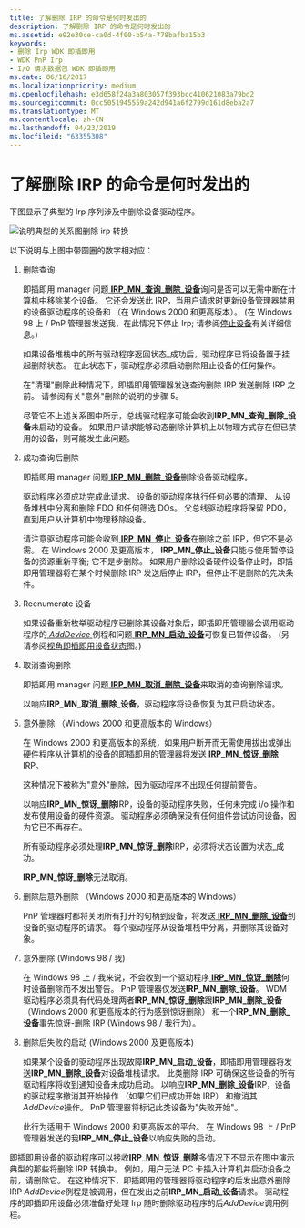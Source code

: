 ```yaml
---
title: 了解删除 IRP 的命令是何时发出的
description: 了解删除 IRP 的命令是何时发出的
ms.assetid: e92e30ce-ca0d-4f00-b54a-778bafba15b3
keywords:
- 删除 Irp WDK 即插即用
- WDK PnP Irp
- I/O 请求数据包 WDK 即插即用
ms.date: 06/16/2017
ms.localizationpriority: medium
ms.openlocfilehash: e3d658f24a3a803057f393bcc410621083a79bd2
ms.sourcegitcommit: 0cc5051945559a242d941a6f2799d161d8eba2a7
ms.translationtype: MT
ms.contentlocale: zh-CN
ms.lasthandoff: 04/23/2019
ms.locfileid: "63355308"
---
```

# <a name="understanding-when-remove-irps-are-issued"></a>了解删除 IRP 的命令是何时发出的





下图显示了典型的 Irp 序列涉及中删除设备驱动程序。

![说明典型的关系图删除 irp 转换](images/rem-irps.png)

以下说明与上图中带圆圈的数字相对应：

1.  删除查询

    即插即用 manager 问题[ **IRP\_MN\_查询\_删除\_设备**](https://msdn.microsoft.com/library/windows/hardware/ff551705)询问是否可以无需中断在计算机中移除某个设备。 它还会发送此 IRP，当用户请求时更新设备管理器禁用的设备驱动程序的设备和 （在 Windows 2000 和更高版本）。 (在 Windows 98 上 / PnP 管理器发送我，在此情况下停止 Irp; 请参阅[停止设备](stopping-a-device.md)有关详细信息。)

    如果设备堆栈中的所有驱动程序返回状态\_成功后，驱动程序已将设备置于挂起删除状态。 在此状态下，驱动程序必须启动删除阻止设备的任何操作。

    在"清理"删除此种情况下，即插即用管理器发送查询删除 IRP 发送删除 IRP 之前。 请参阅有关"意外"删除的说明的步骤 5。

    尽管它不上述关系图中所示，总线驱动程序可能会收到**IRP\_MN\_查询\_删除\_设备**未启动的设备。 如果用户请求能够动态删除计算机上以物理方式存在但已禁用的设备，则可能发生此问题。

2.  成功查询后删除

    即插即用 manager 问题[ **IRP\_MN\_删除\_设备**](https://msdn.microsoft.com/library/windows/hardware/ff551738)删除设备驱动程序。

    驱动程序必须成功完成此请求。 设备的驱动程序执行任何必要的清理、 从设备堆栈中分离和删除 FDO 和任何筛选 DOs。 父总线驱动程序将保留 PDO，直到用户从计算机中物理移除设备。

    请注意驱动程序可能会收到[ **IRP\_MN\_停止\_设备**](https://msdn.microsoft.com/library/windows/hardware/ff551755)在删除之前 IRP，但它不是必需。 在 Windows 2000 及更高版本， **IRP\_MN\_停止\_设备**只能与使用暂停设备的资源重新平衡; 它不是步删除。 如果用户删除设备硬件设备停止时，即插即用管理器将在某个时候删除 IRP 发送后停止 IRP，但停止不是删除的先决条件。

3.  Reenumerate 设备

    如果设备重新枚举驱动程序已删除其设备对象后，即插即用管理器会调用驱动程序的[ *AddDevice* ](https://msdn.microsoft.com/library/windows/hardware/ff540521)例程和问题[ **IRP\_MN\_启动\_设备**](https://msdn.microsoft.com/library/windows/hardware/ff551749)可恢复已暂停设备。 (另请参阅[视角即插即用设备状态](state-transitions-for-pnp-devices.md#ddk-state-transitions-for-pnp-devices-kg)图。)

4.  取消查询删除

    即插即用 manager 问题[ **IRP\_MN\_取消\_删除\_设备**](https://msdn.microsoft.com/library/windows/hardware/ff550823)来取消的查询删除请求。

    以响应**IRP\_MN\_取消\_删除\_设备**，驱动程序将设备恢复为其已启动状态。

5.  意外删除 （Windows 2000 和更高版本的 Windows）

    在 Windows 2000 和更高版本的系统，如果用户断开而无需使用拔出或弹出硬件程序从计算机的设备的即插即用的管理器将发送[ **IRP\_MN\_惊讶\_删除**](https://msdn.microsoft.com/library/windows/hardware/ff551760) IRP。

    这种情况下被称为"意外"删除，因为驱动程序不出现任何提前警告。

    以响应**IRP\_MN\_惊讶\_删除**IRP，设备的驱动程序失败，任何未完成 i/o 操作和发布使用设备的硬件资源。 驱动程序必须确保没有任何组件尝试访问设备，因为它已不再存在。

    所有驱动程序必须处理**IRP\_MN\_惊讶\_删除**IRP，必须将状态设置为状态\_成功。

    **IRP\_MN\_惊讶\_删除**无法取消。

6.  删除后意外删除 （Windows 2000 和更高版本的 Windows）

    PnP 管理器时都将关闭所有打开的句柄到设备，将发送[ **IRP\_MN\_删除\_设备**](https://msdn.microsoft.com/library/windows/hardware/ff551738)到设备的驱动程序的请求。 每个驱动程序从设备堆栈中分离，并删除其设备对象。

7.  意外删除 (Windows 98 / 我)

    在 Windows 98 上 / 我来说，不会收到一个驱动程序[ **IRP\_MN\_惊讶\_删除**](https://msdn.microsoft.com/library/windows/hardware/ff551760)何时设备删除而不发出警告。 PnP 管理器仅发送**IRP\_MN\_删除\_设备**。 WDM 驱动程序必须具有代码处理两者**IRP\_MN\_惊讶\_删除**跟**IRP\_MN\_删除\_设备** （Windows 2000 和更高版本的行为感到惊讶删除） 和一个**IRP\_MN\_删除\_设备**事先惊讶-删除 IRP (Windows 98 / 我行为）。

8.  删除后失败的启动 (Windows 2000 及更高版本)

    如果某个设备的驱动程序出现故障**IRP\_MN\_启动\_设备**，即插即用管理器将发送**IRP\_MN\_删除\_设备**对设备堆栈请求。 此类删除 IRP 可确保这些设备的所有驱动程序将收到通知设备未成功启动。 以响应**IRP\_MN\_删除\_设备**IRP，设备的驱动程序撤消其开始操作 （如果它们已成功开始 IRP） 和撤消其*AddDevice*操作。 PnP 管理器将标记此类设备为"失败开始"。

    此行为适用于 Windows 2000 和更高版本的平台。 在 Windows 98 上 / PnP 管理器发送的我**IRP\_MN\_停止\_设备**以响应失败的启动。

即插即用设备的驱动程序可以接收**IRP\_MN\_惊讶\_删除**多情况下不显示在图中演示典型的那些将删除 IRP 转换中。 例如，用户无法 PC 卡插入计算机并启动设备之前，请删除它。 在这种情况下，即插即用的管理器将驱动程序的后发出意外删除 IRP *AddDevice*例程是被调用，但在发出之前**IRP\_MN\_启动\_设备**请求。 驱动程序的即插即用设备必须准备好处理 Irp 随时删除驱动程序的后*AddDevice*调用例程。

 

 




